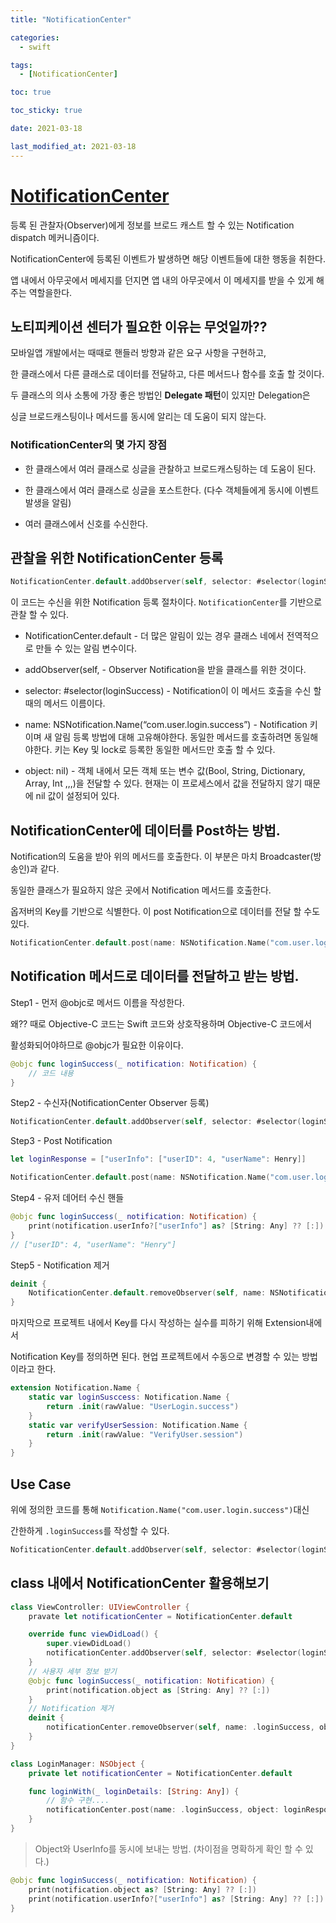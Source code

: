 ```yaml
---
title: "NotificationCenter"

categories:
  - swift

tags:
  - [NotificationCenter]

toc: true

toc_sticky: true

date: 2021-03-18

last_modified_at: 2021-03-18
---
```


# [NotificationCenter](https://developer.apple.com/documentation/foundation/notificationcenter)

등록 된 관찰자(Observer)에게 정보를 브로드 캐스트 할 수 있는 Notification dispatch 메커니즘이다.

NotificationCenter에 등록된 이벤트가 발생하면 해당 이벤트들에 대한 행동을 취한다.

앱 내에서 아무곳에서 메세지를 던지면 앱 내의 아무곳에서 이 메세지를 받을 수 있게 해주는 역할을한다.

## 노티피케이션 센터가 필요한 이유는 무엇일까??

모바일앱 개발에서는 때때로 핸들러 방향과 같은 요구 사항을 구현하고,

한 클래스에서 다른 클래스로 데이터를 전달하고, 다른 메서드나 함수를 호출 할 것이다.

두 클래스의 의사 소통에 가장 좋은 방법인 **Delegate 패턴**이 있지만 Delegation은

싱글 브로드캐스팅이나 메서드를 동시에 알리는 데 도움이 되지 않는다.

### NotificationCenter의 몇 가지 장점

- 한 클래스에서 여러 클래스로 싱글을 관찰하고 브로드캐스팅하는 데 도움이 된다.

- 한 클래스에서 여러 클래스로 싱글을 포스트한다. (다수 객체들에게 동시에 이벤트 발생을 알림)

- 여러 클래스에서 신호를 수신한다.

## 관찰을 위한 NotificationCenter 등록

```swift
NotificationCenter.default.addObserver(self, selector: #selector(loginSuccess), ("com.user.login.success"), object: nil)
```

이 코드는 수신을 위한 Notification 등록 절차이다. `NotificationCenter`를 기반으로 관찰 할 수 있다.

- NotificationCenter.default - 더 많은 알림이 있는 경우 클래스 네에서 전역적으로
  만들 수 있는 알림 변수이다.

- addObserver(self, - Observer Notification을 받을 클래스를 위한 것이다.

- selector: #selector(loginSuccess) - Notification이 이 메서드 호출을 수신 할 때의 메서드 이름이다.

- name: NSNotification.Name(“com.user.login.success”) - Notification 키이며 새 알림 등록 방법에
  대해 고유해야한다. 동일한 메서드를 호출하려면 동일해야한다. 키는 Key 및 lock로 등록한
  동일한 메서드만 호출 할 수 있다.

- object: nil) - 객체 내에서 모든 객체 또는 변수 값(Bool, String, Dictionary, Array, Int ,,,)을
  전달할 수 있다. 현재는 이 프로세스에서 값을 전달하지 않기 때문에 nil 값이 설정되어 있다.

## NotificationCenter에 데이터를 Post하는 방법.

Notification의 도움을 받아 위의 메서드를 호출한다. 이 부분은 마치 Broadcaster(방송인)과 같다.

동일한 클래스가 필요하지 않은 곳에서 Notification 메서드를 호출한다.

옵저버의 Key를 기반으로 식별한다. 이 post Notification으로 데이터를 전달 할 수도 있다.

```swift
NotificationCenter.default.post(name: NSNotification.Name("com.user.login.success"), object: nil)
```

## Notification 메서드로 데이터를 전달하고 받는 방법.

Step1 - 먼저 @objc로 메서드 이름을 작성한다.

왜?? 때로 Objective-C 코드는 Swift 코드와 상호작용하며 Objective-C 코드에서

활성화되어야하므로 @objc가 필요한 이유이다.

```swift
@objc func loginSuccess(_ notification: Notification) {
    // 코드 내용
}
```

Step2 - 수신자(NotificationCenter Observer 등록)

```swift
NotificationCenter.default.addObserver(self, selector: #selector(loginSuccess(_:)), ("com.user.login.success"), object: nil)
```

Step3 - Post Notification

```swift
let loginResponse = ["userInfo": ["userID": 4, "userName": Henry]]

NotificationCenter.default.post(name: NSNotification.Name("com.user.login.success"), object: nil, userInfo: loginResponse)
```

Step4 - 유저 데어터 수신 핸들

```swift
@objc func loginSuccess(_ notification: Notification) {
    print(notification.userInfo?["userInfo"] as? [String: Any] ?? [:])
}
// ["userID": 4, "userName": "Henry"]
```

Step5 - Notification 제거

```swift
deinit {
    NotificationCenter.default.removeObserver(self, name: NSNotification.Name("com.user.login.success"), object: nil)
}
```

마지막으로 프로젝트 내에서 Key를 다시 작성하는 실수를 피하기 위해 Extension내에서

Notification Key를 정의하면 된다. 현업 프로젝트에서 수동으로 변경할 수 있는 방법이라고 한다.

```swift
extension Notification.Name {
    static var loginSusccess: Notification.Name {
        return .init(rawValue: "UserLogin.success")
    }
    static var verifyUserSession: Notification.Name {
        return .init(rawValue: "VerifyUser.session")
    }
}
```

## Use Case

위에 정의한 코드를 통해 `Notification.Name("com.user.login.success")`대신

간한하게 `.loginSuccess`를 작성할 수 있다.

```swift
NofiticationCenter.default.addObserver(self, selector: #selector(loginSuccess(_:)), name: .loginSuccess, object: nil)
```

## class 내에서 NotificationCenter 활용해보기

```swift
class ViewController: UIViewController {
    pravate let notificationCenter = NotificationCenter.default

    override func viewDidLoad() {
        super.viewDidLoad()
        notificationCenter.addObserver(self, selector: #selector(loginSuccess(_:)), name: .loginSuccess, object: nil)
    }
    // 사용자 세부 정보 받기
    @objc func loginSuccess(_ notification: Notification) {
        print(notification.object as [String: Any] ?? [:])
    }
    // Notification 제거
    deinit {
        notificationCenter.removeObserver(self, name: .loginSuccess, object: nil)
    }
}

class LoginManager: NSObject {
    private let notificationCenter = NotificationCenter.default

    func loginWith(_ loginDetails: [String: Any]) {
        // 함수 구현....
        notificationCenter.post(name: .loginSuccess, object: loginResponse)
    }
}
```

> Object와 UserInfo를 동시에 보내는 방법. (차이점을 명확하게 확인 할 수 있다.)

```swift
@objc func loginSuccess(_ notification: Notification) {
    print(notification.object as? [String: Any] ?? [:])
    print(notification.userInfo?["userInfo"] as? [String: Any] ?? [:])
}
```
